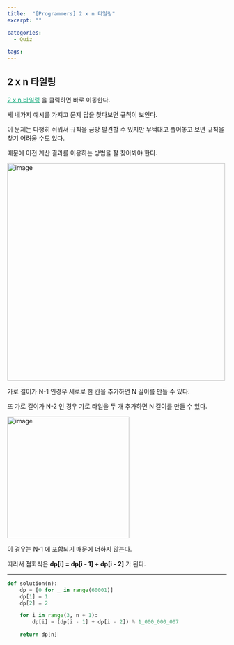 ```yaml
---
title:  "[Programmers] 2 x n 타일링"
excerpt: ""

categories:
  - Quiz

tags:
---
```


## 2 x n 타일링

<a href="https://programmers.co.kr/learn/courses/30/lessons/12900" style="color:#0FA678">2 x n 타일링</a> 을 클릭하면 바로 이동한다.

세 네가지 예시를 가지고 문제 답을 찾다보면 규칙이 보인다.

이 문제는 다행히 쉬워서 규칙을 금방 발견할 수 있지만 무턱대고 풀어놓고 보면 규칙을 찾기 어려울 수도 있다.

때문에 이전 계산 결과를 이용하는 방법을 잘 찾아봐야 한다.

<img src="https://user-images.githubusercontent.com/54533309/108617328-cec6a100-7458-11eb-8265-9e245dd40616.png" alt="image" width=500 />

가로 길이가 N-1 인경우 세로로 한 칸을 추가하면 N 길이를 만들 수 있다.

또 가로 길이가 N-2 인 경우 가로 타일을 두 개 추가하면 N 길이를 만들 수 있다.

<img src="https://user-images.githubusercontent.com/54533309/108617435-996e8300-7459-11eb-9b39-ccb52bc3fe5e.png" alt="image" width=280 />

이 경우는 N-1 에 포함되기 때문에 더하지 않는다.

따라서 점화식은 **dp[i] = dp[i - 1] + dp[i - 2]** 가 된다.

---

```python
def solution(n):
	dp = [0 for _ in range(60001)]
	dp[1] = 1
	dp[2] = 2

	for i in range(3, n + 1):
		dp[i] = (dp[i - 1] + dp[i - 2]) % 1_000_000_007

	return dp[n]
```

 <br>

